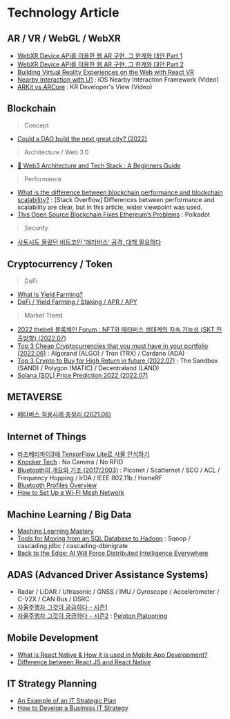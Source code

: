 # Technology Article

## AR / VR / WebGL / WebXR  

- [WebXR Device API를 이용한 웹 AR 구현, 그 한계와 대안 Part 1](https://medium.com/naver-fe-platform/webxr-device-api%EB%A5%BC-%EC%9D%B4%EC%9A%A9%ED%95%9C-%EC%9B%B9-ar-%EA%B5%AC%ED%98%84-%EA%B7%B8-%ED%95%9C%EA%B3%84%EC%99%80-%EB%8C%80%EC%95%88-part-1-76f32cf5ad1c)  
- [WebXR Device API를 이용한 웹 AR 구현, 그 한계와 대안 Part 2](https://medium.com/naver-fe-platform/webxr-device-api%EB%A5%BC-%EC%9D%B4%EC%9A%A9%ED%95%9C-%EC%9B%B9-ar-%EA%B5%AC%ED%98%84-%EA%B7%B8-%ED%95%9C%EA%B3%84%EC%99%80-%EB%8C%80%EC%95%88-part-2-eb84a64bd92e)  
- [Building Virtual Reality Experiences on the Web with React VR](https://developer.oculus.com/blog/building-virtual-reality-experiences-on-the-web-with-react-vr/)  
- [Nearby Interaction with U1](https://developer.apple.com/videos/play/wwdc2020/10668/) : iOS Nearby Interaction Framework (Video)  
- [ARKit vs ARCore](https://youtu.be/8vc2V60hS9c) : KR Developer's View (Video)

## Blockchain

> Concept

- [Could a DAO build the next great city? (2022)](https://www.ted.com/talks/scott_fitsimones_could_a_dao_build_the_next_great_city?utm_campaign=tedspread&utm_medium=referral&utm_source=tedcomshare)

> Architecture / Web 3.0

- [:dart: Web3 Architecture and Tech Stack : A Beginners Guide](https://medium.com/toruslabs/a-beginners-guide-the-basic-web3-architecture-and-tech-stack-81f2061d263c)

> Performance

- [What is the difference between blockchain performance and blockchain scalability?](https://stackoverflow.com/questions/61753740/what-is-the-difference-between-blockchain-performance-and-blockchain-scalability/62250295?fbclid=IwAR10pnr1na6fBv0Ts3mT0TWCGKRw7PW5mngBBm7cfjjhXlqIxPGhXWe-00U#62250295) : [Stack Overflow] Differences between performance and scalability are clear, but in this article, wider viewpoint was used. 
- [This Open Source Blockchain Fixes Ethereum’s Problems](https://medium.com/coinmonks/this-open-source-blockchain-fixes-ethereums-problems-c4a0fed41e63) : Polkadot

> Security  

- [사토시도 몰랐던 비트코인 '에러버스' 공격, 대책 필요하다](https://dstreet.io/news/view-detail?id=N20200715101226593027)

## Cryptocurrency / Token

> DeFi  

- [What Is Yield Farming?](https://www.coindesk.com/defi-yield-farming-comp-token-explained?amp=1)  
- [DeFi / Yield Farming / Staking / APR / APY](https://blog.naver.com/mcn_letter01/222756385420)  

> Market Trend 

- [2022 thebell 블록체인 Forum : NFT와 메타버스 생태계의 지속 가능성 (SKT 진출방향) (2022.07)](https://youtu.be/T3W3j1zZnTE)  
- [Top 3 Cheap Cryptocurrencies that you must have in your portfolio (2022.06)](https://medium.com/coinmonks/top-3-cheap-cryptocurrencies-that-you-must-have-in-your-portfolio-8e5334ce1969) : Algorand (ALGO) / Tron (TRX) / Cardano (ADA)
- [Top 3 Crypto to Buy for High Return in future (2022.07)](https://medium.com/coinmonks/top-3-crypto-to-buy-for-high-return-in-future-1204688b47d7) : The Sandbox (SAND) / Polygon (MATIC) / Decentraland (LAND)
- [Solana (SOL) Price Prediction 2022 (2022.07)](https://medium.com/coinmonks/solana-sol-price-prediction-2022-update-28th-of-july-53b2e7bd99ce)

## METAVERSE

- [메타버스 적용사례 총정리 (2021.06)](https://youtu.be/fJ-Lu1p2YPE)

## Internet of Things 

- [라즈베리파이3에 TensorFlow Lite로 사물 인식하기](https://blog.naver.com/cosmosjs/222039217564)
- [Knocker Tech](https://blog.naver.com/with_msip/221664856027) : No Camera / No RFID 
- [Bluetooth의 개요와 기초 (2017/2003)](https://rakuraku.tistory.com/192?category=697188) : Piconet / Scatternet / SCO / ACL / Frequency Hopping / IrDA / IEEE 802.11b / HomeRF
- [Bluetooth Profiles Overview](https://rakuraku.tistory.com/159?category=697188)  
- [How to Set Up a Wi-Fi Mesh Network](https://www.pcmag.com/how-to/how-to-set-up-a-wi-fi-mesh-network)  

## Machine Learning / Big Data

- [Machine Learning Mastery](https://machinelearningmastery.com/start-here/)
- [Tools for Moving from an SQL Database to Hadoop](https://dzone.com/articles/tools-moving-sql-database) : Sqoop / cascading.jdbc / cascading-dbmigrate  
- [Back to the Edge: AI Will Force Distributed Intelligence Everywhere](https://medium.com/s/ai-and-the-future-of-computing/back-to-the-edge-ai-will-force-distributed-intelligence-everywhere-6b458d7aae5d)  

## ADAS (Advanced Driver Assistance Systems)  

- Radar / LiDAR / Ultrasonic / GNSS / IMU / Gyroscope / Accelerometer / C-V2X / CAN Bus / DSRC 
- [자율주행차 그것이 궁금하다 - 시즌1](https://blog.naver.com/soyose1/222083898215)
- [자율주행차 그것이 궁금하다 - 시즌2](https://blog.naver.com/soyose1/222114258827) : [Peloton Platooning](https://player.vimeo.com/video/155164547)    

## Mobile Development  

- [What is React Native & How it is used in Mobile App Development?](https://www.zenesys.com/blog/reactnative-uses-in-mobile-app-development)  
- [Difference between React JS and React Native](https://www.zenesys.com/blog/difference-between-reactjs-and-react-native)  

## IT Strategy Planning

- [An Example of an IT Strategic Plan](https://www.resolutets.com/it-strategy-plan-example/)
- [How to Develop a Business IT Strategy](https://www.resolutets.com/it-business-strategy/)
